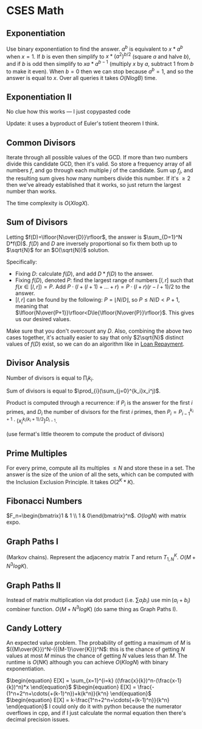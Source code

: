 # CSES Math

## Exponentiation
Use binary exponentiation to find the answer.
$a^b$ is equivalent to $x*a^b$ when $x = 1$. If $b$ is even then simplify to $x*(a^2)^{b/2}$ (square $a$ and halve $b$), and if $b$ is odd then simplify to $xa*a^{b-1}$ (multiply $x$ by $a$, subtract $1$ from $b$ to make it even). When $b=0$ then we can stop because $a^b = 1$, and so the answer is equal to $x$. Over all queries it takes $O(NlogB)$ time.

## Exponentiation II
No clue how this works — I just copypasted code

Update: it uses a byproduct of Euler's totient theorem I think.

## Common Divisors
Iterate through all possible values of the GCD. If more than two numbers divide this candidate GCD, then it's valid. So store a frequency array of all numbers $f$, and go through each multiple $j$ of the candidate. Sum up $f_j$, and the resulting sum gives how many numbers divide this number. If it's $\ge{2}$ then we've already established that it works, so just return the largest number than works.

The time complexity is $O(XlogX)$.

## Sum of Divisors
Letting $f(D)=\lfloor{N\over{D}}\rfloor$, the answer is $\sum_{D=1}^N D*f(D)$. $f(D)$ and $D$ are inversely proportional so fix them both up to $\sqrt{N}$ for an $O(\sqrt{N})$ solution.

Specifically:
 - Fixing $D$: calculate $f(D)$, and add $D*f(D)$ to the answer.
 - Fixing $f(D)$, denoted $P$: find the largest range of numbers $[l,r]$ such that $f(x\in[l,r])=P$. Add $P\cdot(l+(l+1)+\dots+r)=P\cdot(l+r)(r-l+1)/2$ to the answer. 
 - $[l,r]$ can be found by the following: $P=\lfloor{N/D}\rfloor$, so $P\le{N/D}<P+1$, meaning that $\lfloor{N\over{P+1}}\rfloor<D\le{\lfloor{N\over{P}}\rfloor}$. This gives us our desired values.

Make sure that you don't overcount any $D$. Also, combining the above two cases together, it's actually easier to say that only $2\sqrt{N}$ distinct values of $f(D)$ exist, so we can do an algorithm like in [Loan Repayment](https://usaco.org/index.php?page=viewproblem2&cpid=991).

## Divisor Analysis
Number of divisors is equal to $\prod_{i} k_i$.

Sum of divisors is equal to $\prod_{i}(\sum_{j=0}^{k_i}x_i^j)$.

Product is computed through a recurrence: if $P_i$ is the answer for the first $i$ primes, and $D_i$ the number of divisors for the first $i$ primes, then $P_i=P_{i-1}^{k_i+1}\cdot(x_i^{k_i(k_i+1)/2})^{D_{i-1}}$.

(use fermat's little theorem to compute the product of divisors)

## Prime Multiples
For every prime, compute all its multiples $\le N$ and store these in a set.
The answer is the size of the union of all the sets, which can be computed with the Inclusion Exclusion Principle. It takes $O(2^K*K)$.

## Fibonacci Numbers
$F_n=\begin{bmatrix}1 & 1 \\ 1 & 0\end{bmatrix}^n$. $O(logN)$ with matrix expo.

## Graph Paths I
(Markov chains). Represent the adjacency matrix $T$ and return $T^K_{1,N}$. $O(M+N^3logK)$.

## Graph Paths II
Instead of matrix multiplication via dot product (i.e. $\sum{a_ib_i}$) use $\min(a_i+b_i)$ combiner function. $O(M+N^3logK)$ (do same thing as Graph Paths I).

## Candy Lottery
An expected value problem. The probability of getting a maximum of $M$ is $({M\over{K}})^N-({{M-1}\over{K}})^N$: this is the chance of getting $N$ values at most $M$ minus the chance of getting $N$ values less than $M$. The runtime is $O(NK)$ although you can achieve $O(KlogN)$ with binary exponentiation.

$\begin{equation}
E[X] = \sum_{x=1}^{i=k} ((\frac{x}{k})^n-(\frac{x-1}{k})^n)*x
\end{equation}$
$\begin{equation}
E[X] = \frac{-(1^n+2^n+\cdots{+(k-1)^n})+k(k^n)}{k^n}
\end{equation}$
$\begin{equation}
E[X] = k-\frac{1^n+2^n+\cdots{+(k-1)^n}}{k^n}
\end{equation}$
 I could only do it with python because the numerator overflows in cpp, and if I just calculate the normal equation then there's decimal precision issues.